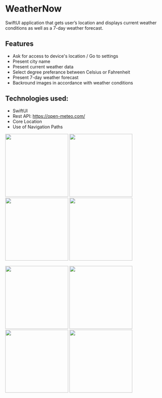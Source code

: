 # WeatherNow

SwiftUI application that gets user’s location and displays current weather conditions as well as a 7-day weather forecast.

## Features

- Ask for access to device's location / Go to settings
- Present city name 
- Present current weather data
- Select degree preferance between Celsius or Fahrenheit
- Present 7-day weather forecast
- Backround images in accordance with weather conditions 


## Technologies used: 
- SwiftUI
- Rest API: https://open-meteo.com/
- Core Location
- Use of Navigation Paths


<img src="https://github.com/Xan8i/WeatherNow/assets/155832469/eb6722ed-c98d-4374-a2a9-df50d07aa150" width="200"> <img src="https://github.com/Xan8i/WeatherNow/assets/155832469/7c03b396-93db-4966-9911-bb776c751120" width="200"> <img src="https://github.com/Xan8i/WeatherNow/assets/155832469/c391e7b7-4c2a-4938-8270-5d74c8dacb0f" width="200"> <img src="https://github.com/Xan8i/WeatherNow/assets/155832469/4c5275e7-6592-4d12-b6e0-bbab418700a5" width="200"> 

<img src="https://github.com/Xan8i/WeatherNow/assets/155832469/3ac6c4d9-3fb4-41bf-b2be-10bcbb6ff6d0" width="200"> <img src="https://github.com/Xan8i/WeatherNow/assets/155832469/d9319c1a-0cd6-417b-b145-8f1a9dd20460" width="200"> <img src="https://github.com/Xan8i/WeatherNow/assets/155832469/6c41b9bd-aa71-48e6-b916-a1f970e4b951" width="200"> <img src="https://github.com/Xan8i/WeatherNow/assets/155832469/acfa77ad-082f-4868-af6d-31659c7df02f" width="200">


